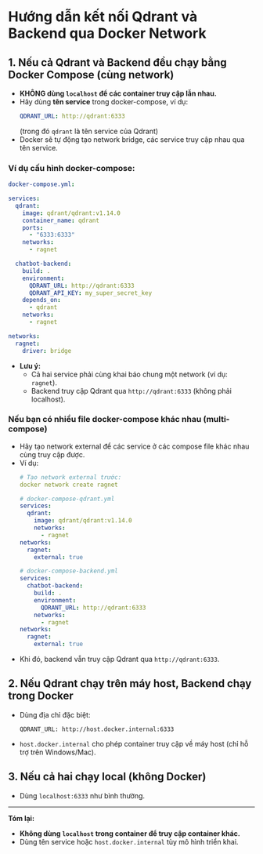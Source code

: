 # Hướng dẫn kết nối Qdrant và Backend qua Docker Network

## 1. Nếu cả Qdrant và Backend đều chạy bằng Docker Compose (cùng network)
- **KHÔNG dùng `localhost` để các container truy cập lẫn nhau.**
- Hãy dùng **tên service** trong docker-compose, ví dụ:
  ```yaml
  QDRANT_URL: http://qdrant:6333
  ```
  (trong đó `qdrant` là tên service của Qdrant)
- Docker sẽ tự động tạo network bridge, các service truy cập nhau qua tên service.

### Ví dụ cấu hình docker-compose:
```yaml
docker-compose.yml:

services:
  qdrant:
    image: qdrant/qdrant:v1.14.0
    container_name: qdrant
    ports:
      - "6333:6333"
    networks:
      - ragnet

  chatbot-backend:
    build: .
    environment:
      QDRANT_URL: http://qdrant:6333
      QDRANT_API_KEY: my_super_secret_key
    depends_on:
      - qdrant
    networks:
      - ragnet

networks:
  ragnet:
    driver: bridge
```
- **Lưu ý:**
  - Cả hai service phải cùng khai báo chung một network (ví dụ: `ragnet`).
  - Backend truy cập Qdrant qua `http://qdrant:6333` (không phải localhost).

### Nếu bạn có nhiều file docker-compose khác nhau (multi-compose)
- Hãy tạo network external để các service ở các compose file khác nhau cùng truy cập được.
- Ví dụ:
  ```yaml
  # Tạo network external trước:
  docker network create ragnet

  # docker-compose-qdrant.yml
  services:
    qdrant:
      image: qdrant/qdrant:v1.14.0
      networks:
        - ragnet
  networks:
    ragnet:
      external: true

  # docker-compose-backend.yml
  services:
    chatbot-backend:
      build: .
      environment:
        QDRANT_URL: http://qdrant:6333
      networks:
        - ragnet
  networks:
    ragnet:
      external: true
  ```
- Khi đó, backend vẫn truy cập Qdrant qua `http://qdrant:6333`.

## 2. Nếu Qdrant chạy trên máy host, Backend chạy trong Docker
- Dùng địa chỉ đặc biệt:
  ```
  QDRANT_URL: http://host.docker.internal:6333
  ```
- `host.docker.internal` cho phép container truy cập về máy host (chỉ hỗ trợ trên Windows/Mac).

## 3. Nếu cả hai chạy local (không Docker)
- Dùng `localhost:6333` như bình thường.

---

**Tóm lại:**
- **Không dùng `localhost` trong container để truy cập container khác.**
- Dùng tên service hoặc `host.docker.internal` tùy mô hình triển khai.
